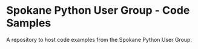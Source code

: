 # Spokane Python User Group - Code Samples
A repository to host code examples from the Spokane Python User Group.
